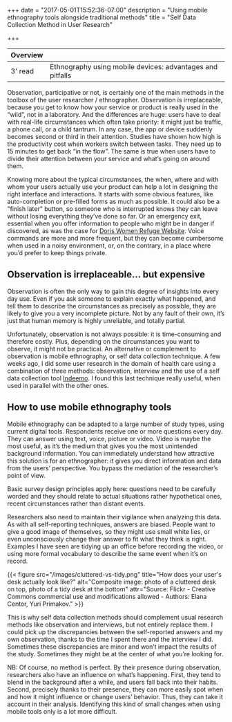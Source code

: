 +++
date = "2017-05-01T15:52:36-07:00"
description = "Using mobile ethnography tools alongside traditional methods"
title = "Self Data Collection Method in User Research"

+++

 <div class="overview">

 Overview | <i class="fa fa-bookmark"></i>
 ---------|---
 3' read  | Ethnography using mobile devices: advantages and pitfalls 
 
 </div>

Observation, participative or not, is certainly one of the main methods in the toolbox of the user researcher / ethnographer. Observation is irreplaceable, because you get to know how your service or product is really used in the “wild”, not in a laboratory. And the differences are huge: users have to deal  with real-life circumstances which often take priority: it might just be traffic, a phone call, or a child tantrum. In any case, the app or device suddenly becomes second or third in their attention. Studies have shown how high is the productivity cost when workers switch between tasks. They need up to 15 minutes to get back “in the flow”. The same is true when users have to divide their attention between your service and what’s going on around them. 

Knowing more about the typical circumstances, the when, where and with whom your users actually use your product can help a lot in designing the right interface and interactions. It starts with some obvious features, like auto-completion or pre-filled forms as much as possible. It could also be a "finish later" button, so someone who is interrupted knows they can leave without losing everything they’ve done so far. Or an emergency exit, essential when you offer information to people who might be in danger if discovered, as was the case for [Doris Women Refuge Website](http://celinelenoble.com/portfolio/doris-women-refuge/). Voice commands are more and more frequent, but they can become cumbersome when used in a noisy environment, or, on the contrary, in a place where you’d prefer to keep things private. 

## Observation is irreplaceable... but expensive

Observation is often the only way to gain this degree of insights into every day use. Even if you ask someone to explain exactly what happened, and tell them to describe the circumstances as precisely as possible, they are likely to give you a very incomplete picture. Not by any fault of their own, it’s just that human memory is highly unreliable, and totally partial. 

Unfortunately, observation is not always possible: it is time-consuming and therefore costly. Plus, depending on the circumstances you want to observe, it might not be practical. An alternative or complement to observation is mobile ethnography, or self data collection technique. A few weeks ago, I did some user research in the domain of health care using a combination of three methods: observation, interview and the use of a self data collection tool [Indeemo](https://indeemo.com/). I found this last technique really useful, when used in parallel with the other ones.

## How to use mobile ethnography tools

Mobile ethnography can be adapted to a large number of study types, using current digital tools. Respondents receive one or more questions every day. They can answer using text, voice, picture or video. Video is maybe the most useful, as it’s the medium that gives you the most unintended background information. You can immediately understand how attractive this solution is for an ethnographer: it gives you direct information and data from the users’ perspective. You bypass the mediation of the researcher’s point of view.

Basic survey design principles apply here: questions need to be carefully worded and they should relate to actual situations rather hypothetical ones, recent circumstances rather than distant events.  

Researchers also need to maintain their vigilance when analyzing this data. As with all self-reporting techniques, answers are biased. People want to give a good image of themselves, so they might use small white lies, or even unconsciously change their answer to fit what they think is right. Examples I have seen are tidying up an office before recording the video, or using more formal vocabulary to describe the same event when it’s on record. 

{{< figure src="/images/cluttered-vs-tidy.png" title="How does your user's desk actually look like?" alt="Composite image: photo of a cluttered desk on top, photo of a tidy desk at the bottom" attr="Source: Flickr - Creative Commons commercial use and modifications allowed - Authors: Elana Centor, Yuri Primakov." >}}

This is why self data collection methods should complement usual research methods like observation and interviews, but not entirely replace them. I could pick up the discrepancies between the self-reported answers and my own observation, thanks to the time I spent there and the interview I did. Sometimes these discrepancies are minor and won’t impact the results of the study. Sometimes they might be at the center of what you’re looking for. 

NB: Of course, no method is perfect. By their presence during observation, researchers also have an influence on what’s happening. First, they tend to blend in the background after a while, and users fall back into their habits. Second, precisely thanks to their presence, they can more easily spot when and how it might influence or change users’ behavior. Thus, they can take it account in their analysis. Identifying this kind of small changes when using mobile tools only is a lot more difficult.